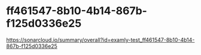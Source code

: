# ff461547-8b10-4b14-867b-f125d0336e25
https://sonarcloud.io/summary/overall?id=examly-test_ff461547-8b10-4b14-867b-f125d0336e25
